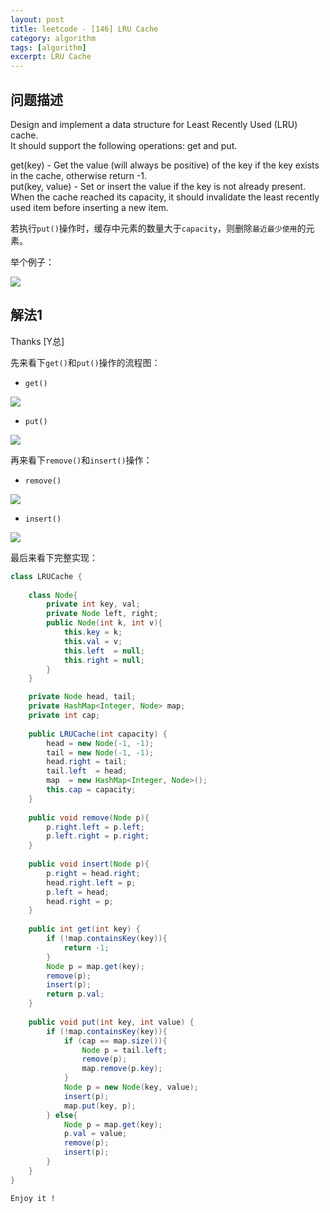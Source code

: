```yaml
---
layout: post
title: leetcode - [146] LRU Cache
category: algorithm
tags: [algorithm]
excerpt: LRU Cache
---
```


## 问题描述  


Design and implement a data structure for Least Recently Used (LRU) cache.  
It should support the following operations: get and put.  

get(key) - Get the value (will always be positive) of the key if the key exists in the cache, otherwise return -1.  
put(key, value) - Set or insert the value if the key is not already present. When the cache reached its capacity, it should invalidate the least recently used item before inserting a new item.  

若执行`put()`操作时，缓存中元素的数量大于`capacity`，则删除`最近最少使用`的元素。  

举个例子：  

![](https://yyc-images.oss-cn-beijing.aliyuncs.com/leetcode_146_demo.png)  


## 解法1  

Thanks [Y总]  

先来看下`get()`和`put()`操作的流程图：  


- `get()`   

![](https://yyc-images.oss-cn-beijing.aliyuncs.com/leetcode_146_get.png)  


- `put()`   

![](https://yyc-images.oss-cn-beijing.aliyuncs.com/leetcode_146_put.png)  



再来看下`remove()`和`insert()`操作：  

- `remove()`  

![](https://yyc-images.oss-cn-beijing.aliyuncs.com/leetcode_146_remove.png)  


- `insert()`  

![](https://yyc-images.oss-cn-beijing.aliyuncs.com/leetcode_146_insert.png)  



最后来看下完整实现：  


``` java
class LRUCache {
    
    class Node{
        private int key, val;
        private Node left, right;
        public Node(int k, int v){
            this.key = k;
            this.val = v;
            this.left  = null;
            this.right = null;
        }
    }

    private Node head, tail;
    private HashMap<Integer, Node> map;
    private int cap;
    
    public LRUCache(int capacity) {
        head = new Node(-1, -1);
        tail = new Node(-1, -1);
        head.right = tail;
        tail.left  = head;
        map  = new HashMap<Integer, Node>();
        this.cap = capacity;
    }
    
    public void remove(Node p){
        p.right.left = p.left;
        p.left.right = p.right;
    }
    
    public void insert(Node p){
        p.right = head.right;
        head.right.left = p;
        p.left = head;
        head.right = p;
    }
    
    public int get(int key) {
        if (!map.containsKey(key)){
            return -1;
        }
        Node p = map.get(key);
        remove(p);
        insert(p);
        return p.val;
    }
    
    public void put(int key, int value) {
        if (!map.containsKey(key)){
            if (cap == map.size()){
                Node p = tail.left;
                remove(p);
                map.remove(p.key);
            }
            Node p = new Node(key, value);
            insert(p);
            map.put(key, p);
        } else{
            Node p = map.get(key);
            p.val = value;
            remove(p);
            insert(p);
        }
    }
}
```

`Enjoy it ! `